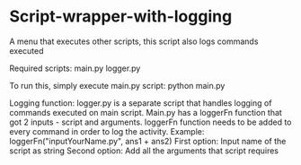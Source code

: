 # Script-wrapper-with-logging
A menu that executes other scripts, this script also logs commands executed

Required scripts: main.py logger.py

To run this, simply execute main.py script:
python main.py

Logging function:
logger.py is a separate script that handles logging of commands executed on main script. 
Main.py has a loggerFn function that got 2 inputs - script and arguments.
loggerFn function needs to be added to every command in order to log the activity.
Example: loggerFn("inputYourName.py", ans1 + ans2)
First option: Input name of the script as string
Second option: Add all the arguments that script requires

